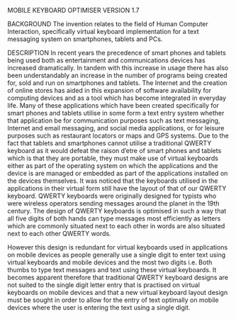 MOBILE KEYBOARD OPTIMISER VERSION 1.7

BACKGROUND
The invention relates to the field of Human Computer Interaction, specifically virtual keyboard implementation for a text messaging system on smartphones, tablets and PCs.

DESCRIPTION
In recent years the precedence of smart phones and tablets being used both as entertainment and communications devices has increased dramatically. In tandem with this increase in usage there has also been understandably 
an increase in the number of programs being created for, sold and run on smartphones and tablets. The Internet and the creation of online stores has aided in this expansion of software availability for computing devices and 
as a tool which has become integrated in everyday life. Many of these applications which have been created specifically for smart phones and tablets utilise in some form a text entry system whether that application be for 
communication purposes such as text messaging, Internet and email messaging, and social media applications, or for leisure purposes such as restaurant locators or maps and GPS systems.
Due to the fact that tablets and smartphones cannot utilise a traditional QWERTY keyboard as it would defeat the raison d’etre of smart phones and tablets which is that they are portable, they must make use of virtual 
keyboards either as part of the operating system on which the applications and the device is are managed or embedded as part of the applications installed on the devices themselves. It was noticed that the keyboards 
utilised in the applications in their virtual form still have the layout of that of our QWERTY keyboard. QWERTY keyboards were originally designed for typists who were wireless operators sending messages around the 
planet in the 19th century. The design of QWERTY keyboards is optimised in such a way that all five digits of both hands can type messages most efficiently as letters which are commonly situated next to each other 
in words are also situated next to each other QWERTY words.

However this design is redundant for virtual keyboards used in applications on mobile devices as people generally use a single digit to enter text using virtual keyboards and mobile devices and the most two 
digits i.e. Both thumbs to type text messages and text using these virtual keyboards. It becomes apparent therefore that traditional QWERTY keyboard designs are not suited to the single digit letter entry that is 
practised on virtual keyboards on mobile devices and that a new virtual keyboard layout design must be sought in order to allow for the entry of text optimally on mobile devices where the user is entering the text using a single digit.
